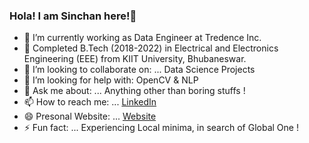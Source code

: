 ### Hola! I am Sinchan here!👋


- 🔭 I’m currently working as Data Engineer at Tredence Inc.
- 🌱 Completed B.Tech (2018-2022) in Electrical and Electronics Engineering (EEE) from KIIT University, Bhubaneswar.
- 👯 I’m looking to collaborate on: ... Data Science Projects 
- 🤔 I’m looking for help with: OpenCV & NLP
- 💬 Ask me about: ... Anything other than boring stuffs !
- 📫 How to reach me: ... [LinkedIn](https://www.linkedin.com/in/sinchan-panda-aab615212/)
- 😄 Presonal Website: ... [Website](https://sinchanportfolio.netlify.app/)
- ⚡ Fun fact: ... Experiencing Local minima, in search of Global One !
